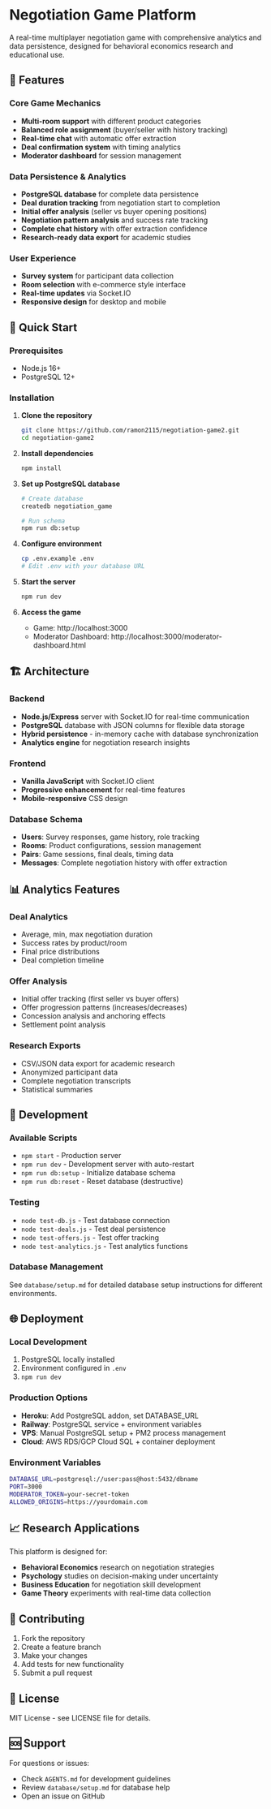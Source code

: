 # Negotiation Game Platform

A real-time multiplayer negotiation game with comprehensive analytics and data persistence, designed for behavioral economics research and educational use.

## 🎯 Features

### Core Game Mechanics
- **Multi-room support** with different product categories
- **Balanced role assignment** (buyer/seller with history tracking)
- **Real-time chat** with automatic offer extraction
- **Deal confirmation system** with timing analytics
- **Moderator dashboard** for session management

### Data Persistence & Analytics
- **PostgreSQL database** for complete data persistence
- **Deal duration tracking** from negotiation start to completion
- **Initial offer analysis** (seller vs buyer opening positions)
- **Negotiation pattern analysis** and success rate tracking
- **Complete chat history** with offer extraction confidence
- **Research-ready data export** for academic studies

### User Experience
- **Survey system** for participant data collection
- **Room selection** with e-commerce style interface
- **Real-time updates** via Socket.IO
- **Responsive design** for desktop and mobile

## 🚀 Quick Start

### Prerequisites
- Node.js 16+
- PostgreSQL 12+

### Installation

1. **Clone the repository**
   ```bash
   git clone https://github.com/ramon2115/negotiation-game2.git
   cd negotiation-game2
   ```

2. **Install dependencies**
   ```bash
   npm install
   ```

3. **Set up PostgreSQL database**
   ```bash
   # Create database
   createdb negotiation_game
   
   # Run schema
   npm run db:setup
   ```

4. **Configure environment**
   ```bash
   cp .env.example .env
   # Edit .env with your database URL
   ```

5. **Start the server**
   ```bash
   npm run dev
   ```

6. **Access the game**
   - Game: http://localhost:3000
   - Moderator Dashboard: http://localhost:3000/moderator-dashboard.html

## 🏗️ Architecture

### Backend
- **Node.js/Express** server with Socket.IO for real-time communication
- **PostgreSQL** database with JSON columns for flexible data storage
- **Hybrid persistence** - in-memory cache with database synchronization
- **Analytics engine** for negotiation research insights

### Frontend
- **Vanilla JavaScript** with Socket.IO client
- **Progressive enhancement** for real-time features
- **Mobile-responsive** CSS design

### Database Schema
- **Users**: Survey responses, game history, role tracking
- **Rooms**: Product configurations, session management
- **Pairs**: Game sessions, final deals, timing data
- **Messages**: Complete negotiation history with offer extraction

## 📊 Analytics Features

### Deal Analytics
- Average, min, max negotiation duration
- Success rates by product/room
- Final price distributions
- Deal completion timeline

### Offer Analysis
- Initial offer tracking (first seller vs buyer offers)
- Offer progression patterns (increases/decreases)
- Concession analysis and anchoring effects
- Settlement point analysis

### Research Exports
- CSV/JSON data export for academic research
- Anonymized participant data
- Complete negotiation transcripts
- Statistical summaries

## 🔧 Development

### Available Scripts
- `npm start` - Production server
- `npm run dev` - Development server with auto-restart
- `npm run db:setup` - Initialize database schema
- `npm run db:reset` - Reset database (destructive)

### Testing
- `node test-db.js` - Test database connection
- `node test-deals.js` - Test deal persistence
- `node test-offers.js` - Test offer tracking
- `node test-analytics.js` - Test analytics functions

### Database Management
See `database/setup.md` for detailed database setup instructions for different environments.

## 🌐 Deployment

### Local Development
1. PostgreSQL locally installed
2. Environment configured in `.env`
3. `npm run dev`

### Production Options
- **Heroku**: Add PostgreSQL addon, set DATABASE_URL
- **Railway**: PostgreSQL service + environment variables
- **VPS**: Manual PostgreSQL setup + PM2 process management
- **Cloud**: AWS RDS/GCP Cloud SQL + container deployment

### Environment Variables
```bash
DATABASE_URL=postgresql://user:pass@host:5432/dbname
PORT=3000
MODERATOR_TOKEN=your-secret-token
ALLOWED_ORIGINS=https://yourdomain.com
```

## 📈 Research Applications

This platform is designed for:
- **Behavioral Economics** research on negotiation strategies
- **Psychology** studies on decision-making under uncertainty
- **Business Education** for negotiation skill development
- **Game Theory** experiments with real-time data collection

## 🤝 Contributing

1. Fork the repository
2. Create a feature branch
3. Make your changes
4. Add tests for new functionality
5. Submit a pull request

## 📝 License

MIT License - see LICENSE file for details.

## 🆘 Support

For questions or issues:
- Check `AGENTS.md` for development guidelines
- Review `database/setup.md` for database help
- Open an issue on GitHub
